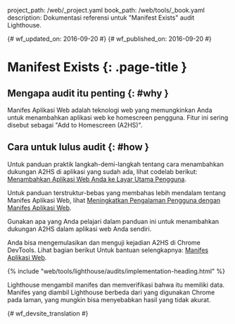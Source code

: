 project_path: /web/_project.yaml
book_path: /web/tools/_book.yaml
description: Dokumentasi referensi untuk "Manifest Exists" audit Lighthouse.

{# wf_updated_on: 2016-09-20 #}
{# wf_published_on: 2016-09-20 #}

# Manifest Exists  {: .page-title }

## Mengapa audit itu penting {: #why }

Manifes Aplikasi Web adalah teknologi web yang memungkinkan Anda untuk menambahkan aplikasi web
ke homescreen pengguna. Fitur ini sering disebut sebagai "Add to
Homescreen (A2HS)".

## Cara untuk lulus audit {: #how }

Untuk panduan praktik langkah-demi-langkah tentang cara menambahkan dukungan A2HS di
aplikasi yang sudah ada, lihat codelab berikut: [Menambahkan Aplikasi Web Anda ke
Layar Utama Pengguna](https://codelabs.developers.google.com/codelabs/add-to-home-screen).

Untuk panduan terstruktur-bebas yang membahas lebih mendalam tentang Manifes
Aplikasi Web, lihat [Meningkatkan Pengalaman Pengguna dengan Manifes
Aplikasi Web](/web/fundamentals/engage-and-retain/web-app-manifest).

Gunakan apa yang Anda pelajari dalam panduan ini untuk menambahkan dukungan A2HS dalam
aplikasi web Anda sendiri.

Anda bisa mengemulasikan dan menguji kejadian A2HS di Chrome DevTools. Lihat bagian
berikut Untuk bantuan selengkapnya: [Manifes
Aplikasi Web](/web/tools/chrome-devtools/debug/progressive-web-apps/#manifest).

{% include "web/tools/lighthouse/audits/implementation-heading.html" %}

Lighthouse mengambil manifes dan memverifikasi bahwa itu memiliki data. Manifes yang diambil
Lighthouse berbeda dari yang digunakan Chrome pada laman, yang
mungkin bisa menyebabkan hasil yang tidak akurat.


{# wf_devsite_translation #}
